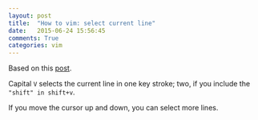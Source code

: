 ```yaml
---
layout: post
title:  "How to vim: select current line"
date:   2015-06-24 15:56:45
comments: True
categories: vim 
---
```


Based on this [post](http://stackoverflow.com/questions/18666376/vim-select-entire-line).

Capital `V` selects the current line in one key stroke; two, if you include the `"shift" in shift+v`.

If you move the cursor up and down, you can select more lines.
